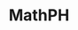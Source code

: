 ---
home: true
icon: home
title: MathPH
heroImage: /geekfz.png
heroText: MathPH
tagline: 懂进攻，知防守；先正向，后逆向


actions:
  - text: 付费课程
    link: /pay/class/
    type: primary

  - text: 加群资源
    link: /pay/group
    type: primary
  
  - text: TSPACEY
    link: https://tspacey.deelmind.com/
    type: primary

  - text: 攻防平台
    link: /pay/platform
    type: primary

  - text: 新手免费渗透课程路线👇
    link: /pay/video
    type: primary

features:
  - title: 安闻全见
    icon: study
    details: 网络安全整体技术体系
    link: /mind/awqj/

  - title: MITRE ATT&CK
    icon: study
    details: APT，真实攻击技术
    link: /mind/attack/

  - title: 平台教学
    icon: study
    details: 学习平台，实验平台教学
    link: /pay/platform

  - title: VLOG
    icon: study
    details: 学习方法，学习思路
    link: /pay/

  - title: 正向开发
    icon: back-stage
    details: 正向开发也会放到黑客编程里面
    link: /program/program/

  - title: 逆向分析
    icon: back-stage
    details: 逆向分析概况，实例
    link: /reverse/

  - title: 渗透安全
    icon: study
    details: 安全实例技术，细节点
    link: /pentest/

  - title: AI安全
    icon: back-stage
    details: AI安全实例，机器学习，深度学习
    link: /ai/

  - title: 直播答疑💯
    icon: back-stage
    details: 直播答疑
    link: /pay/alive

  - title: 网安科普
    icon: news
    details: 与其让他们忽悠你，不如我来告诉你真相
    link: /mind/kepu

  - title: 抵制八股
    icon: news
    details: 抵制八股
    link: /mind/bagu

  - title: 付费课程
    icon: news
    details: 付费课程，付费服务
    link: /pay/class/

  - title: 小白WEB安全入门
    icon: emoji
    details: 推荐新手入门,首先观看
    link: /web/

  - title: SQL注入漏洞
    icon: mysql
    details: 代码审计，关系型，非关系型数据库注入漏洞
    link: /web/sqli/

  - title: XSS漏洞
    icon: variable
    details: 代码审计，跨站脚本攻击(Cross Site Scripting)
    link: /web/xss/

  - title: CSRF漏洞
    icon: generic
    details: 代码审计，跨站请求伪造攻击(Cross Site Request Forgery)
    link: /web/csrf/

  - title: XXE漏洞
    icon: svg
    details: 代码审计，XML外部实体注入(XML External Entity Injection) 
    link: /web/xxe/

  - title: SSRF漏洞
    icon: vssue
    details: 代码审计，服务端请求伪造（Server Side Request Forgery, SSRF）
    link: /web/ssrf/

  - title: 反序列化漏洞
    icon: footnote
    details: 代码审计，PHP,JAVA,Python,Ruby,Nodejs反序列化漏洞
    link: /web/deserialization/

  - title: 其它注入漏洞
    icon: list
    details: 代码审计，命令注入，服务端模板注入，代码注入，路径遍历
    link: /web/inject/

  - title: 权限漏洞
    icon: lock
    details: 代码审计，登录，鉴权，权限控制，访问控制
    link: /web/permission/
  
  - title: 其它漏洞
    icon: more
    details: 代码审计，点击劫持，请求走私，跨域，APP渗透
    link: /web/

  - title: 密码编码
    icon: code
    details: Base系列，Hash系列，Html系列等等，密码编码
    link: /program/encode/

  - title: 路由协议
    icon: router
    details: 路由配置，网络协议
    link: /program/protocal/

  - title: 虚拟机教程
    icon: view
    details: VMWare,VirtualBox等等虚拟机教程
    link: /program/tools/vagrant/

  - title: Vagrant教程
    icon: view
    details: Vagrant,VMWare,VirtualBox等等虚拟机教程
    link: /program/tools/vagrant/

  - title: Burpsuite
    icon: profile
    details: Burpsuite教程
    link: /tools/burpsuite/

  - title: 安全溯源
    icon: news
    details: 信息搜集，威胁情报
    link: /pentest/info/threat

  - title: Shodan信息搜集
    icon: info
    details: 信息搜集，Shodan信息搜集
    link: /tools/shodan/

  - title: 流氓&病毒
    icon: debug
    details: 计算机病毒，流氓软件，恶意代码，为内网渗透准备
    link: /pentest/

  - title: Kali Linux
    icon: linux
    details: Kali Linux 小白入门教程
    link: /tools/kali/

  - title: Metasploit
    icon: linux
    details: Metasploit教程
    link: /tools/metasploit/
  
  - title: Cobalt Strike
    icon: OS
    details: Cobalt Strike教程
    link: /tools/cobaltstrike/

  - title: 内网渗透
    icon: bit
    details: 内网渗透，域渗透
    link: /pentest/

  - title: DDOS攻防
    icon: router
    details: DDOS攻击方法
    link: /pentest/ddos/

  - title: 漏洞复现
    icon: news
    details: CVE漏洞复现
    link: /exps/

  - title: CTF教程
    icon: news
    details: CTF教程
    link: /ctf/

  - title: 靶场教程
    icon: news
    details: 靶场教程
    link: /ctf/

  - title: CVE&SRC
    icon: news
    details: CVE，SRC漏洞挖掘
    link: /cves

  - title: 免杀绕过
    icon: news
    details: 脚本二进制免杀,BYPASS
    link: /pentest/bypass

  - title: 黑客编程
    icon: news
    details: 安全编程，正向开发
    link: /safep

  - title: WEB3.0安全
    icon: news
    details: WEB3.0 DAPP 漏洞
    link: /web3/

  - title: 区块链安全
    icon: news
    details: 智能合约漏洞
    link: /web3/
  
  - title: 逆向 - C/C++语言
    icon: back-stage
    details: C/C++语言,逆向分析前置知识
    link: /program/program/c/

  - title: 小白硬件安全入门
    icon: back-stage
    details: 硬件安全，小白新手入门
    link: /hardware/

  - title: 其它杂项
    icon: news
    details: 其它小知识点会在这里
    link: /mind/awqj/basic

  - title: 论坛内部课程
    icon: news
    details: 群内直播
    link: https://forum.deelmind.com/

  - title: Rust编程开发
    icon: news
    details: 安全开发，逆向分析
    link: /program/program/rust



copyright: false
footer: Copyright © 2023 <a href="https://deelmind.com" target="_blank">極客方舟</a>
---